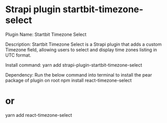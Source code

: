 # Strapi plugin startbit-timezone-select

Plugin Name: Startbit Timezone Select

Description: Startbit Timezone Select is a Strapi plugin that adds a custom Timezone field, allowing users to select and display time zones listing in UTC format.

Install command: yarn add strapi-plugin-startbit-timezone-select

Dependency: Run the below command into terminal to install the pear package of plugin on root
npm install react-timezone-select
# or
yarn add react-timezone-select

